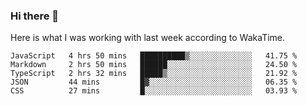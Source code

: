 ### Hi there 👋

Here is what I was working with last week according to WakaTime. 
<!--START_SECTION:waka-->
```text
JavaScript   4 hrs 50 mins   ██████████▒░░░░░░░░░░░░░░   41.75 % 
Markdown     2 hrs 50 mins   ██████░░░░░░░░░░░░░░░░░░░   24.50 % 
TypeScript   2 hrs 32 mins   █████▒░░░░░░░░░░░░░░░░░░░   21.92 % 
JSON         44 mins         █▓░░░░░░░░░░░░░░░░░░░░░░░   06.35 % 
CSS          27 mins         █░░░░░░░░░░░░░░░░░░░░░░░░   03.93 % 
```
<!--END_SECTION:waka-->

<!--
**keithort/keithort** is a ✨ _special_ ✨ repository because its `README.md` (this file) appears on your GitHub profile.

Here are some ideas to get you started:

- 🔭 I’m currently working on ...
- 🌱 I’m currently learning ...
- 👯 I’m looking to collaborate on ...
- 🤔 I’m looking for help with ...
- 💬 Ask me about ...
- 📫 How to reach me: ...
- 😄 Pronouns: ...
- ⚡ Fun fact: ...
-->
